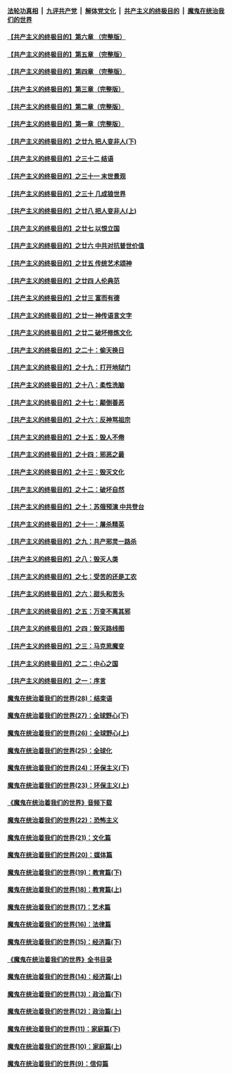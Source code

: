 ####  [法轮功真相](../../../../basic/blob/master/README.md?t=10030452) &nbsp;|&nbsp; [九评共产党](../../../../9ping.md/blob/master/README.md?t=10030452) &nbsp;|&nbsp; [解体党文化](../../../../jtdwh.md/blob/master/README.md?t=10030452)  &nbsp;|&nbsp; [共产主义的终极目的](../../../../gczydzjmd.md/blob/master/README.md?t=10030452) &nbsp;|&nbsp; [魔鬼在统治我们的世界](../../../../mgztzwmdsj.md/blob/master/README.md?t=10030452) 

#### [【共产主义的终极目的】第六章 （完整版）](../pages/nsc422/n11428913.md?t=10030452) 

#### [【共产主义的终极目的】第五章 （完整版）](../pages/nsc422/n11428912.md?t=10030452) 

#### [【共产主义的终极目的】第四章 （完整版）](../pages/nsc422/n11428907.md?t=10030452) 

#### [【共产主义的终极目的】第三章（完整版）](../pages/nsc422/n11428848.md?t=10030452) 

#### [【共产主义的终极目的】第二章（完整版）](../pages/nsc422/n11428831.md?t=10030452) 

#### [【共产主义的终极目的】第一章（完整版）](../pages/nsc422/n11417651.md?t=10030452) 

#### [【共产主义的终极目的】之廿九 把人变非人(下)](../pages/nsc422/n11344140.md?t=10030452) 

#### [【共产主义的终极目的】之三十二 结语](../pages/nsc422/n11360535.md?t=10030452) 

#### [【共产主义的终极目的】之三十一 末世景观](../pages/nsc422/n11351129.md?t=10030452) 

#### [【共产主义的终极目的】之三十 几成狼世界](../pages/nsc422/n11348280.md?t=10030452) 

#### [【共产主义的终极目的】之廿八 把人变非人(上)](../pages/nsc422/n11340492.md?t=10030452) 

#### [【共产主义的终极目的】之廿七 以恨立国](../pages/nsc422/n11336944.md?t=10030452) 

#### [【共产主义的终极目的】之廿六 中共对抗普世价值](../pages/nsc422/n11324785.md?t=10030452) 

#### [【共产主义的终极目的】之廿五 传统艺术颂神](../pages/nsc422/n11296396.md?t=10030452) 

#### [【共产主义的终极目的】之廿四 人伦典范](../pages/nsc422/n11296397.md?t=10030452) 

#### [【共产主义的终极目的】之廿三 富而有德](../pages/nsc422/n11283598.md?t=10030452) 

#### [【共产主义的终极目的】之廿一 神传语言文字](../pages/nsc422/n11263265.md?t=10030452) 

#### [【共产主义的终极目的】之廿二 破坏修炼文化](../pages/nsc422/n11245728.md?t=10030452) 

#### [【共产主义的终极目的】之二十：偷天换日](../pages/nsc422/n11238846.md?t=10030452) 

#### [【共产主义的终极目的】之十九：打开地狱门](../pages/nsc422/n11206376.md?t=10030452) 

#### [【共产主义的终极目的】之十八：柔性洗脑](../pages/nsc422/n11199994.md?t=10030452) 

#### [【共产主义的终极目的】之十七：颠倒善恶](../pages/nsc422/n11179782.md?t=10030452) 

#### [【共产主义的终极目的】之十六：反神骂祖宗](../pages/nsc422/n11166798.md?t=10030452) 

#### [【共产主义的终极目的】之十五：毁人不倦](../pages/nsc422/n11166792.md?t=10030452) 

#### [【共产主义的终极目的】之十四：邪恶之最](../pages/nsc422/n11150249.md?t=10030452) 

#### [【共产主义的终极目的】之十三：毁灭文化](../pages/nsc422/n11135227.md?t=10030452) 

#### [【共产主义的终极目的】之十二：破坏自然](../pages/nsc422/n11135214.md?t=10030452) 

#### [【共产主义的终极目的】之十：苏俄预演 中共登台](../pages/nsc422/n11118424.md?t=10030452) 

#### [【共产主义的终极目的】之十一：屠杀精英](../pages/nsc422/n11118442.md?t=10030452) 

#### [【共产主义的终极目的】之九：共产邪灵一路杀](../pages/nsc422/n11114139.md?t=10030452) 

#### [【共产主义的终极目的】之八：毁灭人类](../pages/nsc422/n11108503.md?t=10030452) 

#### [【共产主义的终极目的】之七：受苦的还是工农](../pages/nsc422/n11101809.md?t=10030452) 

#### [【共产主义的终极目的】之六：甜头和苦头](../pages/nsc422/n11096971.md?t=10030452) 

#### [【共产主义的终极目的】之五：万变不离其邪](../pages/nsc422/n11091285.md?t=10030452) 

#### [【共产主义的终极目的】之四：毁灭路线图](../pages/nsc422/n11086284.md?t=10030452) 

#### [【共产主义的终极目的】之三：马克思魔变](../pages/nsc422/n11061941.md?t=10030452) 

#### [【共产主义的终极目的】之二：中心之国](../pages/nsc422/n11047728.md?t=10030452) 

#### [【共产主义的终极目的】之一：序言](../pages/nsc422/n11086077.md?t=10030452) 

#### [魔鬼在统治着我们的世界(28)：结束语](../pages/nsc422/n10936246.md?t=10030452) 

#### [魔鬼在统治着我们的世界(27)：全球野心(下)](../pages/nsc422/n10928319.md?t=10030452) 

#### [魔鬼在统治着我们的世界(26)：全球野心(上)](../pages/nsc422/n10900318.md?t=10030452) 

#### [魔鬼在统治着我们的世界(25)：全球化](../pages/nsc422/n10788205.md?t=10030452) 

#### [魔鬼在统治着我们的世界(24)：环保主义(下)](../pages/nsc422/n10695307.md?t=10030452) 

#### [魔鬼在统治着我们的世界(23)：环保主义(上)](../pages/nsc422/n10688613.md?t=10030452) 

#### [《魔鬼在统治着我们的世界》音频下载](../pages/nsc422/n10635553.md?t=10030452) 

#### [魔鬼在统治着我们的世界(22)：恐怖主义](../pages/nsc422/n10614727.md?t=10030452) 

#### [魔鬼在统治着我们的世界(21)：文化篇](../pages/nsc422/n10597706.md?t=10030452) 

#### [魔鬼在统治着我们的世界(20)：媒体篇](../pages/nsc422/n10586579.md?t=10030452) 

#### [魔鬼在统治着我们的世界(19)：教育篇(下)](../pages/nsc422/n10564808.md?t=10030452) 

#### [魔鬼在统治着我们的世界(18)：教育篇(上)](../pages/nsc422/n10526970.md?t=10030452) 

#### [魔鬼在统治着我们的世界(17)：艺术篇](../pages/nsc422/n10499093.md?t=10030452) 

#### [魔鬼在统治着我们的世界(16)：法律篇](../pages/nsc422/n10485969.md?t=10030452) 

#### [魔鬼在统治着我们的世界(15)：经济篇(下)](../pages/nsc422/n10469975.md?t=10030452) 

#### [《魔鬼在统治着我们的世界》全书目录](../pages/nsc422/n10464261.md?t=10030452) 

#### [魔鬼在统治着我们的世界(14)：经济篇(上)](../pages/nsc422/n10457370.md?t=10030452) 

#### [魔鬼在统治着我们的世界(13)：政治篇(下)](../pages/nsc422/n10448270.md?t=10030452) 

#### [魔鬼在统治着我们的世界(12)：政治篇(上)](../pages/nsc422/n10444576.md?t=10030452) 

#### [魔鬼在统治着我们的世界(11)：家庭篇(下)](../pages/nsc422/n10440961.md?t=10030452) 

#### [魔鬼在统治着我们的世界(10)：家庭篇(上)](../pages/nsc422/n10435448.md?t=10030452) 

#### [魔鬼在统治着我们的世界(9)：信仰篇](../pages/nsc422/n10432159.md?t=10030452) 

